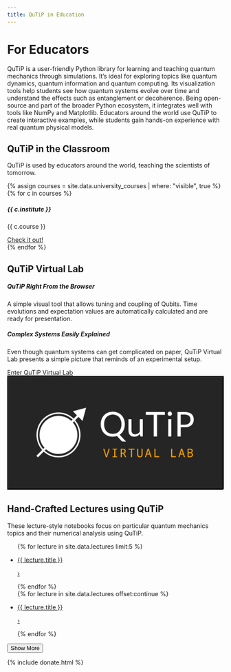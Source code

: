 ```yaml
---
title: QuTiP in Education
---
```


# For Educators

QuTiP is a user-friendly Python library for learning and teaching quantum mechanics through simulations.
It’s ideal for exploring topics like quantum dynamics, quantum information and quantum computing.
Its visualization tools help students see how quantum systems evolve over time and understand the effects such as entanglement or decoherence.
Being open-source and part of the broader Python ecosystem, it integrates well with tools like NumPy and Matplotlib.
Educators around the world use QuTiP to create interactive examples, while students gain hands-on experience with real quantum physical models.

<div class="container-fluid px-0 my-center-section my-bg-secondary">
    <div class="container-xxl px-0 pb-3">
        <h2>
            QuTiP in the Classroom
        </h2>
        <p class="px-3">
            QuTiP is used by educators around the world, teaching the scientists of tomorrow.
        </p>
        <div class="slick-carousel education-carousel">
            {% assign courses = site.data.university_courses | where: "visible", true %}
            {% for c in courses %}
                <div class="card">
                    <div class="card-body">
                        <h5 class="card-title">{{ c.institute }}</h5>
                        <p class="card-text">{{ c.course }}</p>
                        <a href="{{ c.link }}" class="card-link">Check it out!</a>
                    </div>
                </div>
            {% endfor %}
        </div>
    </div>
</div>


<div class="container-xxl mb-5">
    <h2 class="my-center-section">
        QuTiP Virtual Lab
    </h2>
    <div class="row justify-content-md-center py-3 text-image-split">
        <div class="col-md-5 mx-auto col-s-12 p-3 text">
            <h5>
                QuTiP Right From the Browser
            </h5>
            <p>
                A simple visual tool that allows tuning and coupling of Qubits.
                Time evolutions and expectation values are automatically calculated and are ready for presentation.
            </p>
            <h5>
                Complex Systems Easily Explained
            </h5>
            <p>
                Even though quantum systems can get complicated on paper, QuTiP Virtual Lab presents a simple picture that reminds of an experimental setup.
            </p>
            <div>
                <a href="https://qutip.org/qutip-virtual-lab/" class="mx-auto mx-md-0">
                    <span class="badge primary">
                        Enter QuTiP Virtual Lab
                    </span>
                </a>
            </div>
        </div>
        <img class="col-md-6 col-s-12 m-auto image" src="images/qutip-virtual-lab.png">
    </div>
</div>


<div class="container-fluid mb-3 px-0 my-center-section my-bg-secondary">
    <div class="container-xxl pb-3">
        <h2>
            Hand-Crafted Lectures using QuTiP
        </h2>
        <p>
            These lecture-style notebooks focus on particular quantum mechanics topics and their numerical analysis using QuTiP.
        </p>
        <ul class="list-group list-group-flush lecture-list">
            {% for lecture in site.data.lectures limit:5 %}
                <li class="list-group-item notebook-list-item my-bg-secondary">
                    <a href="{{ lecture.url }}" class="lecture-link">
                        <p>{{ lecture.title }}</p>
                        <p class="angle">&#8250;</p>
                    </a>
                </li>
            {% endfor %}
            <div class="collapse list-group-flush" id="more-items">
                {% for lecture in site.data.lectures offset:continue %}
                    <li class="list-group-item notebook-list-item my-bg-secondary">
                        <a href="{{ lecture.url }}" class="lecture-link">
                            <p>{{ lecture.title }}</p>
                            <p class="angle">&#8250;</p>
                        </a>
                    </li>
                {% endfor %}
            </div>
        </ul>
        <button class="my-3 btn-show-more" type="button" data-bs-toggle="collapse" data-bs-target="#more-items" aria-expanded="false" aria-controls="more-items" id="show-more-btn">
            Show More
        </button>
    </div>
</div>

{% include donate.html %}